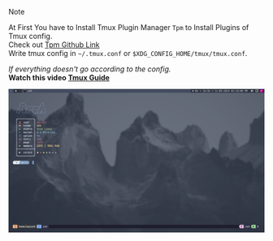 > [!Note]
> At First You have to Install Tmux Plugin Manager `Tpm` to Install Plugins of Tmux config. <br>
> Check out [Tpm Github Link](https://github.com/tmux-plugins/tpm) <br>
> Write tmux config in `~/.tmux.conf` or `$XDG_CONFIG_HOME/tmux/tmux.conf`.

*If everything doesn't go according to the config.*
<br>
**Watch this video [Tmux Guide](https://youtu.be/DzNmUNvnB04?si=B15KBNP2KCjn0Yc0)**

<img src="https://github.com/harilvfs/assets/blob/main/tmux/tmux.png" />
